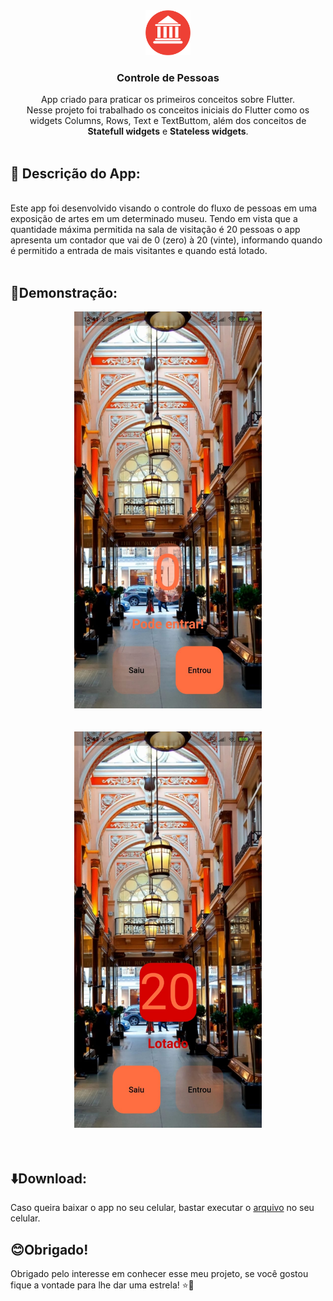 <div style="text-align: center;">
  <img src="./assets/icons/museum_icon.jpg" alt="ícone do app" width="72" height="72"/>
</div>

<h3 align="center">Controle de Pessoas</h3>

 <p align="center">
    App criado para praticar os primeiros conceitos sobre Flutter.
    <br>
    Nesse projeto foi trabalhado os conceitos iniciais do Flutter como os widgets Columns, Rows, Text e TextButtom, além dos conceitos de <strong>Statefull widgets</strong> e <strong>Stateless widgets</strong>.
    <br>
    <br>
  </p>

  ## 📝 Descrição do App:

<br>
    Este app foi desenvolvido visando o controle do fluxo de pessoas em uma exposição de artes em um determinado museu. Tendo em vista que a quantidade máxima permitida na sala de visitação é 20 pessoas o app apresenta um contador que vai de 0 (zero) à 20 (vinte), informando quando é permitido a entrada de mais visitantes e quando está lotado.
<br>
<br>

## 📱Demonstração: 
<div style="text-align: center;">
  <img src="./assets/images/print_example1.jpeg" alt="Captura do app 1", style="width: 300px"/>
</div>
<br>
<br>
<div style="text-align: center;">
  <img src="./assets/images/print_example2.jpeg" alt="Captura do app 2", style="width: 300px"/>
</div>
<br>
<br>

## ⬇️Download:


Caso queira baixar o app no seu celular, bastar executar o [arquivo]() no seu celular.

## 😊Obrigado!

Obrigado pelo interesse em conhecer esse meu projeto, se você gostou fique a vontade para lhe dar uma estrela! ⭐🤗


